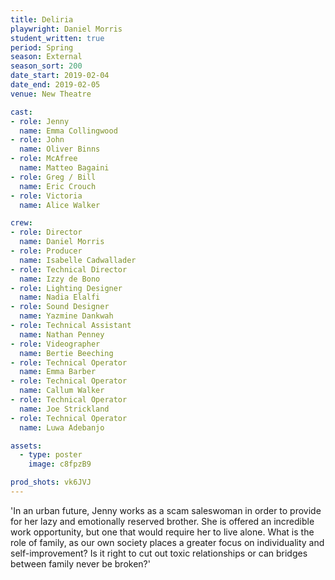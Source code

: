 ```yaml
---
title: Deliria
playwright: Daniel Morris
student_written: true
period: Spring
season: External
season_sort: 200
date_start: 2019-02-04
date_end: 2019-02-05
venue: New Theatre

cast:
- role: Jenny
  name: Emma Collingwood
- role: John
  name: Oliver Binns
- role: McAfree
  name: Matteo Bagaini
- role: Greg / Bill
  name: Eric Crouch
- role: Victoria
  name: Alice Walker

crew:
- role: Director
  name: Daniel Morris
- role: Producer
  name: Isabelle Cadwallader
- role: Technical Director
  name: Izzy de Bono
- role: Lighting Designer
  name: Nadia Elalfi
- role: Sound Designer
  name: Yazmine Dankwah
- role: Technical Assistant
  name: Nathan Penney
- role: Videographer
  name: Bertie Beeching
- role: Technical Operator
  name: Emma Barber
- role: Technical Operator
  name: Callum Walker
- role: Technical Operator
  name: Joe Strickland
- role: Technical Operator
  name: Luwa Adebanjo

assets:
  - type: poster
    image: c8fpzB9

prod_shots: vk6JVJ
---
```


'In an urban future, Jenny works as a scam saleswoman in order to provide for her lazy and emotionally reserved brother. She is offered an incredible work opportunity, but one that would require her to live alone. What is the role of family, as our own society places a greater focus on individuality and self-improvement? Is it right to cut out toxic relationships or can bridges between family never be broken?'
